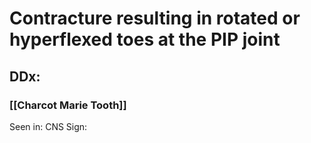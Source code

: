 # Contracture resulting in rotated or hyperflexed toes at the PIP joint
## DDx:
### [[Charcot Marie Tooth]]


Seen in: CNS
Sign: 

